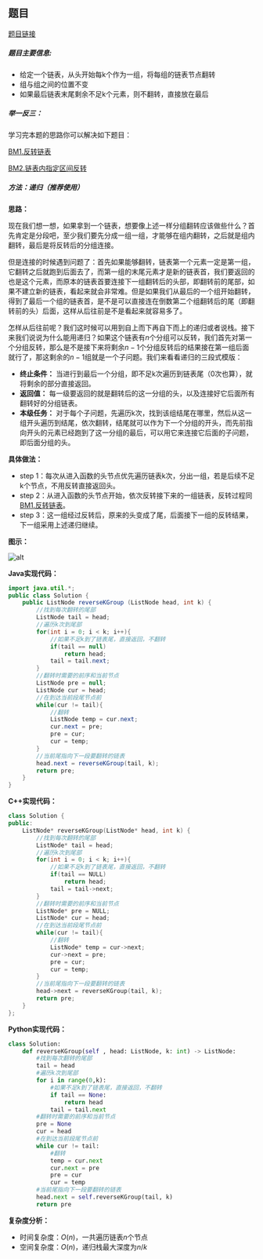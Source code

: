 ## 题目
[题目链接](https://www.nowcoder.com/practice/b49c3dc907814e9bbfa8437c251b028e?tpId=295&tqId=722&sourceUrl=/exam/oj&channenl=wgithub&fromPut=wgithub)

##### 题目主要信息:
- 给定一个链表，从头开始每k个作为一组，将每组的链表节点翻转
- 组与组之间的位置不变
- 如果最后链表末尾剩余不足k个元素，则不翻转，直接放在最后

##### 举一反三：

学习完本题的思路你可以解决如下题目：

[BM1.反转链表](https://www.nowcoder.com/practice/75e878df47f24fdc9dc3e400ec6058ca?tpId=295&sfm=html&channel=nowcoder)

[BM2.链表内指定区间反转](https://www.nowcoder.com/practice/b58434e200a648c589ca2063f1faf58c?tpId=295&sfm=html&channel=nowcoder)


##### 方法：递归（推荐使用）
**思路：**

现在我们想一想，如果拿到一个链表，想要像上述一样分组翻转应该做些什么？首先肯定是分段吧，至少我们要先分成一组一组，才能够在组内翻转，之后就是组内翻转，最后是将反转后的分组连接。

但是连接的时候遇到问题了：首先如果能够翻转，链表第一个元素一定是第一组，它翻转之后就跑到后面去了，而第一组的末尾元素才是新的链表首，我们要返回的也是这个元素，而原本的链表首要连接下一组翻转后的头部，即翻转前的尾部，如果不建立新的链表，看起来就会非常难。但是如果我们从最后的一个组开始翻转，得到了最后一个组的链表首，是不是可以直接连在倒数第二个组翻转后的尾（即翻转前的头）后面，这样从后往前是不是看起来就容易多了。

怎样从后往前呢？我们这时候可以用到自上而下再自下而上的递归或者说栈。接下来我们说说为什么能用递归？如果这个链表有$n$个分组可以反转，我们首先对第一个分组反转，那么是不是接下来将剩余$n-1$个分组反转后的结果接在第一组后面就行了，那这剩余的$n-1$组就是一个子问题。我们来看看递归的三段式模版：

- **终止条件：** 当进行到最后一个分组，即不足k次遍历到链表尾（0次也算），就将剩余的部分直接返回。
- **返回值：** 每一级要返回的就是翻转后的这一分组的头，以及连接好它后面所有翻转好的分组链表。
- **本级任务：** 对于每个子问题，先遍历k次，找到该组结尾在哪里，然后从这一组开头遍历到结尾，依次翻转，结尾就可以作为下一个分组的开头，而先前指向开头的元素已经跑到了这一分组的最后，可以用它来连接它后面的子问题，即后面分组的头。

**具体做法：**
- step 1：每次从进入函数的头节点优先遍历链表k次，分出一组，若是后续不足k个节点，不用反转直接返回头。
- step 2：从进入函数的头节点开始，依次反转接下来的一组链表，反转过程同[BM1.反转链表](https://www.nowcoder.com/practice/75e878df47f24fdc9dc3e400ec6058ca?tpId=295&sfm=html&channel=nowcoder)。
- step 3：这一组经过反转后，原来的头变成了尾，后面接下一组的反转结果，下一组采用上述递归继续。

**图示：**

![alt](https://uploadfiles.nowcoder.com/images/20220330/397721558_1648627803280/D024AA6BA7A670402678A9ACAD54EB10)

**Java实现代码：**
```java
import java.util.*;
public class Solution {
    public ListNode reverseKGroup (ListNode head, int k) {
        //找到每次翻转的尾部
        ListNode tail = head;
        //遍历k次到尾部 
        for(int i = 0; i < k; i++){ 
            //如果不足k到了链表尾，直接返回，不翻转
            if(tail == null) 
                return head;
            tail = tail.next; 
        }
        //翻转时需要的前序和当前节点
        ListNode pre = null; 
        ListNode cur = head;
        //在到达当前段尾节点前
        while(cur != tail){ 
            //翻转
            ListNode temp = cur.next; 
            cur.next = pre;
            pre = cur;
            cur = temp;
        }
        //当前尾指向下一段要翻转的链表
        head.next = reverseKGroup(tail, k); 
        return pre;
    }
}
```
**C++实现代码：**
```cpp
class Solution {
public:
    ListNode* reverseKGroup(ListNode* head, int k) {
        //找到每次翻转的尾部
        ListNode* tail = head; 
        //遍历k次到尾部
        for(int i = 0; i < k; i++){ 
            //如果不足k到了链表尾，直接返回，不翻转
            if(tail == NULL) 
                return head;
            tail = tail->next; 
        }
        //翻转时需要的前序和当前节点
        ListNode* pre = NULL; 
        ListNode* cur = head;
        //在到达当前段尾节点前
        while(cur != tail){ 
            //翻转
            ListNode* temp = cur->next; 
            cur->next = pre;
            pre = cur;
            cur = temp;
        }
        //当前尾指向下一段要翻转的链表
        head->next = reverseKGroup(tail, k); 
        return pre;
    }
};
```
**Python实现代码：**
```python
class Solution:
    def reverseKGroup(self , head: ListNode, k: int) -> ListNode:
        #找到每次翻转的尾部
        tail = head 
        #遍历k次到尾部
        for i in range(0,k): 
            #如果不足k到了链表尾，直接返回，不翻转
            if tail == None: 
                return head
            tail = tail.next
        #翻转时需要的前序和当前节点
        pre = None 
        cur = head
        #在到达当前段尾节点前
        while cur != tail: 
            #翻转
            temp = cur.next 
            cur.next = pre
            pre = cur
            cur = temp
        #当前尾指向下一段要翻转的链表
        head.next = self.reverseKGroup(tail, k) 
        return pre
```
**复杂度分析：**
- 时间复杂度：$O(n)$，一共遍历链表$n$个节点
- 空间复杂度：$O(n)$，递归栈最大深度为$n/k$